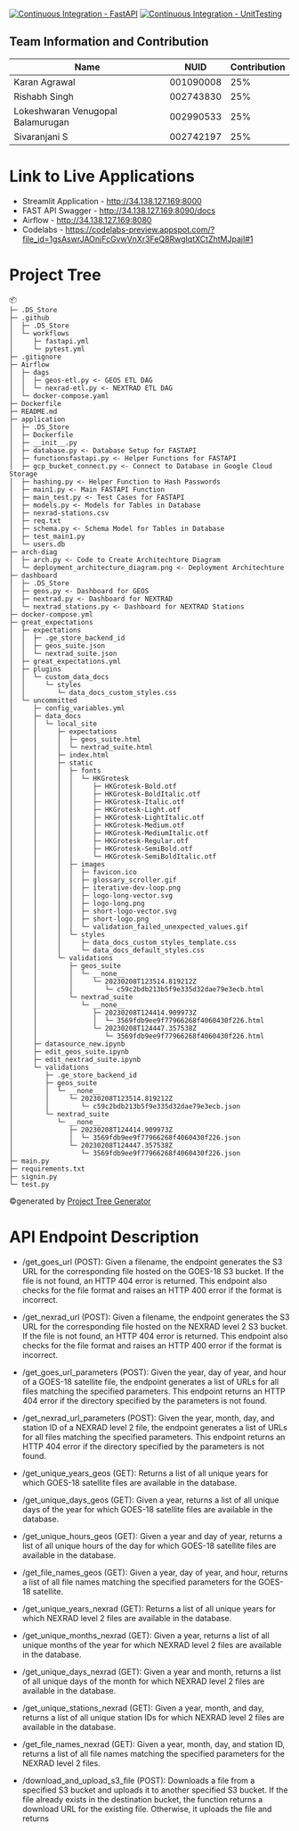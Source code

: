 [![Continuous Integration - FastAPI](https://github.com/BigDataIA-Spring2023-Team-04/Assignment-2/actions/workflows/fastapi.yml/badge.svg?branch=lokesh)](https://github.com/BigDataIA-Spring2023-Team-04/Assignment-2/actions/workflows/fastapi.yml)
[![Continuous Integration - UnitTesting](https://github.com/BigDataIA-Spring2023-Team-04/Assignment-2/actions/workflows/pytest.yml/badge.svg?branch=lokesh)](https://github.com/BigDataIA-Spring2023-Team-04/Assignment-2/actions/workflows/pytest.yml)

## Team Information and Contribution 

Name | NUID | Contribution 
--- | --- | --- |
Karan Agrawal | 001090008 | 25% 
Rishabh Singh | 002743830 | 25% 
Lokeshwaran Venugopal Balamurugan | 002990533 | 25% 
Sivaranjani S | 002742197 | 25% 


# Link to Live Applications
- Streamlit Application - http://34.138.127.169:8000
- FAST API Swagger - http://34.138.127.169:8090/docs
- Airflow - http://34.138.127.169:8080
- Codelabs - https://codelabs-preview.appspot.com/?file_id=1gsAswrJAOnjFcGvwVnXr3FeQ8RwgIqtXCtZhtMJpajI#1

# Project Tree
```
📦 
├─ .DS_Store
├─ .github
│  ├─ .DS_Store
│  └─ workflows
│     ├─ fastapi.yml
│     └─ pytest.yml
├─ .gitignore
├─ Airflow
│  ├─ dags
│  │  ├─ geos-etl.py <- GEOS ETL DAG
│  │  └─ nexrad-etl.py <- NEXTRAD ETL DAG
│  └─ docker-compose.yaml
├─ Dockerfile
├─ README.md
├─ application
│  ├─ .DS_Store
│  ├─ Dockerfile
│  ├─ __init__.py
│  ├─ database.py <- Database Setup for FASTAPI
│  ├─ functionsfastapi.py <- Helper Functions for FASTAPI
│  ├─ gcp_bucket_connect.py <- Connect to Database in Google Cloud Storage
│  ├─ hashing.py <- Helper Function to Hash Passwords
│  ├─ main1.py <- Main FASTAPI Function
│  ├─ main_test.py <- Test Cases for FASTAPI
│  ├─ models.py <- Models for Tables in Database
│  ├─ nexrad-stations.csv
│  ├─ req.txt 
│  ├─ schema.py <- Schema Model for Tables in Database
│  ├─ test_main1.py
│  └─ users.db
├─ arch-diag
│  ├─ arch.py <- Code to Create Architechture Diagram
│  └─ deployment_architecture_diagram.png <- Deployment Architechture
├─ dashboard
│  ├─ .DS_Store
│  ├─ geos.py <- Dashboard for GEOS
│  ├─ nextrad.py <- Dashboard for NEXTRAD
│  └─ nextrad_stations.py <- Dashboard for NEXTRAD Stations
├─ docker-compose.yml
├─ great_expectations
│  ├─ expectations
│  │  ├─ .ge_store_backend_id
│  │  ├─ geos_suite.json
│  │  └─ nextrad_suite.json
│  ├─ great_expectations.yml
│  ├─ plugins
│  │  └─ custom_data_docs
│  │     └─ styles
│  │        └─ data_docs_custom_styles.css
│  └─ uncommitted
│     ├─ config_variables.yml
│     ├─ data_docs
│     │  └─ local_site
│     │     ├─ expectations
│     │     │  ├─ geos_suite.html
│     │     │  └─ nextrad_suite.html
│     │     ├─ index.html
│     │     ├─ static
│     │     │  ├─ fonts
│     │     │  │  └─ HKGrotesk
│     │     │  │     ├─ HKGrotesk-Bold.otf
│     │     │  │     ├─ HKGrotesk-BoldItalic.otf
│     │     │  │     ├─ HKGrotesk-Italic.otf
│     │     │  │     ├─ HKGrotesk-Light.otf
│     │     │  │     ├─ HKGrotesk-LightItalic.otf
│     │     │  │     ├─ HKGrotesk-Medium.otf
│     │     │  │     ├─ HKGrotesk-MediumItalic.otf
│     │     │  │     ├─ HKGrotesk-Regular.otf
│     │     │  │     ├─ HKGrotesk-SemiBold.otf
│     │     │  │     └─ HKGrotesk-SemiBoldItalic.otf
│     │     │  ├─ images
│     │     │  │  ├─ favicon.ico
│     │     │  │  ├─ glossary_scroller.gif
│     │     │  │  ├─ iterative-dev-loop.png
│     │     │  │  ├─ logo-long-vector.svg
│     │     │  │  ├─ logo-long.png
│     │     │  │  ├─ short-logo-vector.svg
│     │     │  │  ├─ short-logo.png
│     │     │  │  └─ validation_failed_unexpected_values.gif
│     │     │  └─ styles
│     │     │     ├─ data_docs_custom_styles_template.css
│     │     │     └─ data_docs_default_styles.css
│     │     └─ validations
│     │        ├─ geos_suite
│     │        │  └─ __none__
│     │        │     └─ 20230208T123514.819212Z
│     │        │        └─ c59c2bdb213b5f9e335d32dae79e3ecb.html
│     │        └─ nextrad_suite
│     │           └─ __none__
│     │              ├─ 20230208T124414.909973Z
│     │              │  └─ 3569fdb9ee9f77966268f4060430f226.html
│     │              └─ 20230208T124447.357538Z
│     │                 └─ 3569fdb9ee9f77966268f4060430f226.html
│     ├─ datasource_new.ipynb
│     ├─ edit_geos_suite.ipynb
│     ├─ edit_nextrad_suite.ipynb
│     └─ validations
│        ├─ .ge_store_backend_id
│        ├─ geos_suite
│        │  └─ __none__
│        │     └─ 20230208T123514.819212Z
│        │        └─ c59c2bdb213b5f9e335d32dae79e3ecb.json
│        └─ nextrad_suite
│           └─ __none__
│              ├─ 20230208T124414.909973Z
│              │  └─ 3569fdb9ee9f77966268f4060430f226.json
│              └─ 20230208T124447.357538Z
│                 └─ 3569fdb9ee9f77966268f4060430f226.json
├─ main.py
├─ requirements.txt
├─ signin.py
└─ test.py
```
©generated by [Project Tree Generator](https://woochanleee.github.io/project-tree-generator)

# API Endpoint Description
 - /get_goes_url (POST): Given a filename, the endpoint generates the S3 URL for the corresponding file hosted on the GOES-18 S3 bucket. If the file is not found, an HTTP 404 error is returned. This endpoint also checks for the file format and raises an HTTP 400 error if the format is incorrect.

- /get_nexrad_url (POST): Given a filename, the endpoint generates the S3 URL for the corresponding file hosted on the NEXRAD level 2 S3 bucket. If the file is not found, an HTTP 404 error is returned. This endpoint also checks for the file format and raises an HTTP 400 error if the format is incorrect.

- /get_goes_url_parameters (POST): Given the year, day of year, and hour of a GOES-18 satellite file, the endpoint generates a list of URLs for all files matching the specified parameters. This endpoint returns an HTTP 404 error if the directory specified by the parameters is not found.

- /get_nexrad_url_parameters (POST): Given the year, month, day, and station ID of a NEXRAD level 2 file, the endpoint generates a list of URLs for all files matching the specified parameters. This endpoint returns an HTTP 404 error if the directory specified by the parameters is not found.

- /get_unique_years_geos (GET): Returns a list of all unique years for which GOES-18 satellite files are available in the database.

- /get_unique_days_geos (GET): Given a year, returns a list of all unique days of the year for which GOES-18 satellite files are available in the database.

- /get_unique_hours_geos (GET): Given a year and day of year, returns a list of all unique hours of the day for which GOES-18 satellite files are available in the database.

- /get_file_names_geos (GET): Given a year, day of year, and hour, returns a list of all file names matching the specified parameters for the GOES-18 satellite.

- /get_unique_years_nexrad (GET): Returns a list of all unique years for which NEXRAD level 2 files are available in the database.

- /get_unique_months_nexrad (GET): Given a year, returns a list of all unique months of the year for which NEXRAD level 2 files are available in the database.

- /get_unique_days_nexrad (GET): Given a year and month, returns a list of all unique days of the month for which NEXRAD level 2 files are available in the database.

- /get_unique_stations_nexrad (GET): Given a year, month, and day, returns a list of all unique station IDs for which NEXRAD level 2 files are available in the database.

- /get_file_names_nexrad (GET): Given a year, month, day, and station ID, returns a list of all file names matching the specified parameters for the NEXRAD level 2 files.

- /download_and_upload_s3_file (POST): Downloads a file from a specified S3 bucket and uploads it to another specified S3 bucket. If the file already exists in the destination bucket, the function returns a download URL for the existing file. Otherwise, it uploads the file and returns
